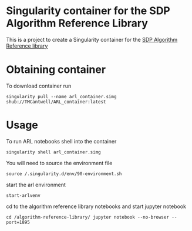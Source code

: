 # Singularity container for the SDP Algorithm Reference Library

This is a project to create a Singularity container for the [SDP Algorithm Reference library](https://github.com/SKA-ScienceDataProcessor/algorithm-reference-library)

# Obtaining container

To download container run 

`singularity pull --name arl_container.simg shub://TMCantwell/ARL_container:latest
`
# Usage

To run ARL notebooks shell into the container

`
singularity shell arl_container.simg
`

You will need to source the environment file

`source /.singularity.d/env/90-environment.sh
`

start the arl environment

`
start-arlvenv
`

cd to the algorithm reference library notebooks and start jupyter notebook

`
cd /algorithm-reference-library/
jupyter notebook --no-browser --port=1895
`
